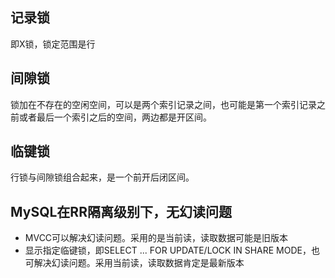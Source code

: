## 记录锁
即X锁，锁定范围是行

## 间隙锁
锁加在不存在的空闲空间，可以是两个索引记录之间，也可能是第一个索引记录之前或者最后一个索引之后的空间，两边都是开区间。

## 临键锁
行锁与间隙锁组合起来，是一个前开后闭区间。

## MySQL在RR隔离级别下，无幻读问题
- MVCC可以解决幻读问题。采用的是当前读，读取数据可能是旧版本
- 显示指定临键锁，即SELECT ... FOR UPDATE/LOCK IN SHARE MODE，也可解决幻读问题。采用当前读，读取数据肯定是最新版本
